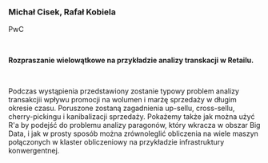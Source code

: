 <!--html_preserve-->
<span>
<h3>
Michał Cisek, Rafał Kobiela
</h3>
<p>
PwC
</p>
<br/>
<p>
<strong>Rozpraszanie wielowątkowe na przykładzie analizy transkacji w Retailu. </strong>
</p>
<br/>
<p>

Podczas wystąpienia przedstawiony zostanie typowy problem analizy transakcjii wpływu promocji na wolumen i marżę sprzedaży w długim okresie czasu. Poruszone zostaną zagadnienia up-sellu, cross-sellu, cherry-pickingu i kanibalizacji sprzedaży. Pokażemy także jak można użyć R'a by podejść do problemu analizy paragonów, który wkracza w obszar Big Data, i jak w prosty sposób można zrównoleglić obliczenia na wiele maszyn połączonych w klaster obliczeniowy na przykładzie infrastruktury konwergentnej.
</p>
</span><!--/html_preserve-->
